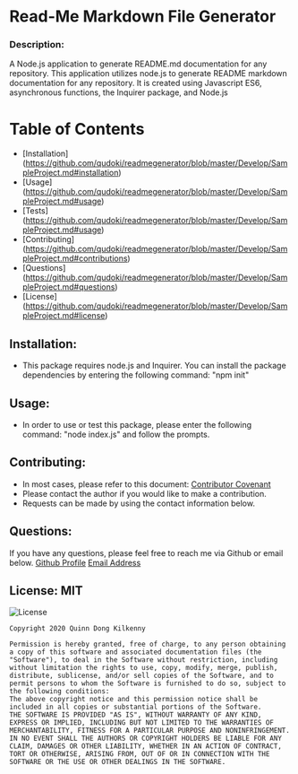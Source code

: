 # Read-Me Markdown File Generator

### Description: 
A Node.js application to generate README.md documentation for any repository.
This application utilizes node.js to generate README markdown documentation for any repository. It is created using Javascript ES6, asynchronous functions, the Inquirer package, and Node.js

# Table of Contents 
- [Installation] (https://github.com/qudoki/readmegenerator/blob/master/Develop/SampleProject.md#installation)
- [Usage] (https://github.com/qudoki/readmegenerator/blob/master/Develop/SampleProject.md#usage)
- [Tests] (https://github.com/qudoki/readmegenerator/blob/master/Develop/SampleProject.md#usage)
- [Contributing] (https://github.com/qudoki/readmegenerator/blob/master/Develop/SampleProject.md#contributions)
- [Questions] (https://github.com/qudoki/readmegenerator/blob/master/Develop/SampleProject.md#questions)
- [License] (https://github.com/qudoki/readmegenerator/blob/master/Develop/SampleProject.md#license)

## Installation: 
- This package requires node.js and Inquirer. You can install the package dependencies by entering the following command: "npm init"

## Usage: 
- In order to use or test this package, please enter the following command: "node index.js" and follow the prompts.

## Contributing: 
- In most cases, please refer to this document: [Contributor Covenant](https://www.contributor-covenant.org/) 
- Please contact the author if you would like to make a contribution.
- Requests can be made by using the contact information below.

## Questions: 
If you have any questions, please feel free to reach me via Github or email below.
[Github Profile](https://github.com/qudoki)
[Email Address](qdong327@gmail.com)

## License: MIT 
![License](https://img.shields.io/badge/license-MIT-green")

    Copyright 2020 Quinn Dong Kilkenny 

    Permission is hereby granted, free of charge, to any person obtaining a copy of this software and associated documentation files (the "Software"), to deal in the Software without restriction, including without limitation the rights to use, copy, modify, merge, publish, distribute, sublicense, and/or sell copies of the Software, and to permit persons to whom the Software is furnished to do so, subject to the following conditions:
    The above copyright notice and this permission notice shall be included in all copies or substantial portions of the Software.
    THE SOFTWARE IS PROVIDED "AS IS", WITHOUT WARRANTY OF ANY KIND, EXPRESS OR IMPLIED, INCLUDING BUT NOT LIMITED TO THE WARRANTIES OF MERCHANTABILITY, FITNESS FOR A PARTICULAR PURPOSE AND NONINFRINGEMENT. IN NO EVENT SHALL THE AUTHORS OR COPYRIGHT HOLDERS BE LIABLE FOR ANY CLAIM, DAMAGES OR OTHER LIABILITY, WHETHER IN AN ACTION OF CONTRACT, TORT OR OTHERWISE, ARISING FROM, OUT OF OR IN CONNECTION WITH THE SOFTWARE OR THE USE OR OTHER DEALINGS IN THE SOFTWARE.
